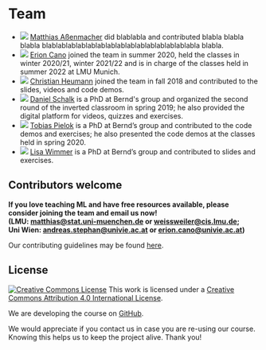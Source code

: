 # Team

- ![](https://www.slds.stat.uni-muenchen.de/images/assenmacher.png) [Matthias Aßenmacher](https://www.slds.stat.uni-muenchen.de/people/assenmacher/)
  did blablabla and contributed blabla blabla blabla blablablablablablablablablablablablablablablabla blabla.
- ![](https://www.slds.stat.uni-muenchen.de/images/platzhalter2.png) [Erion Cano](https://dm.cs.univie.ac.at/team/person/114494/)
  joined the team in summer 2020, held the classes in winter 2020/21, winter 2021/22 and is in charge of the classes held in summer 2022 at LMU Munich.
- ![](https://www.misoda.statistik.uni-muenchen.de/bilder/heumann.png) [Christian Heumann](https://www.misoda.statistik.uni-muenchen.de/personen/professoren/heumann/index.html)
  joined the team in fall 2018 and contributed to the slides, videos and code demos.
- ![](https://www.slds.stat.uni-muenchen.de/images/platzhalter2.png) [Daniel Schalk](https://www.compstat.statistik.uni-muenchen.de/people/schalk)
  is a PhD at Bernd's group and organized the second round of the inverted classroom in spring 2019; he also provided the digital platform for videos, quizzes and exercises.
- ![](https://www.slds.stat.uni-muenchen.de/images/platzhalter2.png) [Tobias Pielok](https://www.slds.stat.uni-muenchen.de/people/pielok/)
  is a PhD at Bernd’s group and contributed to the code demos and exercises; he also presented the code demos at the classes held in spring 2020.
- ![](https://www.cis.uni-muenchen.de/~weissweiler/util/images/profile.jpg) [Lisa Wimmer](https://www.slds.stat.uni-muenchen.de/people/wimmer/)
  is a PhD at Bernd’s group and contributed to slides and exercises.

## Contributors welcome

__If you love teaching ML and have free resources available, please consider joining the team and email us now!  
(LMU: matthias@stat.uni-muenchen.de or weissweiler@cis.lmu.de;  
Uni Wien: andreas.stephan@univie.ac.at or erion.cano@univie.ac.at)__

Our contributing guidelines may be found [here](https://github.com/slds-lmu/lecture_i2ml/blob/master/CONTRIBUTING.md).


## License
[![Creative Commons License](https://i.creativecommons.org/l/by/4.0/88x31.png)](http://creativecommons.org/licenses/by/4.0/)
This work is licensed under a [Creative Commons Attribution 4.0 International License](http://creativecommons.org/licenses/by/4.0/).

We are developing the course on [GitHub](https://github.com/compstat-lmu/lecture_i2ml).

We would appreciate if you contact us in case you are re-using our course.
Knowing this helps us to keep the project alive. Thank you!
